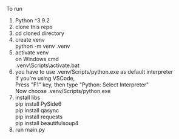 To run
1. Python ^3.9.2
2. clone this repo
3. cd cloned directory
4. create venv\
    python -m venv .venv
5. activate venv\
    on Windows cmd\
    .venv\Scripts\activate.bat
6. you have to use .venv/Scripts/python.exe as default interpreter\
    If you're using VSCode,\
    Press "F1" key, then type "Python: Select Interpreter"\
    Now choose .venv/Scripts/python.exe
8. install libs\
    pip install PySide6\
    pip install qasync\
    pip install requests\
    pip install beautifulsoup4
7. run main.py
